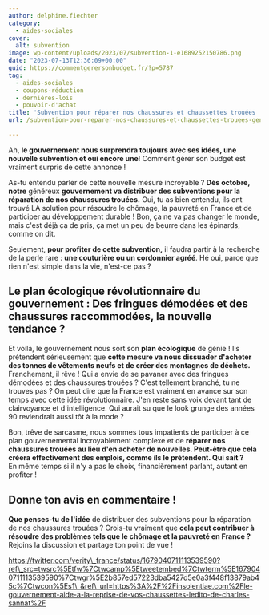 ```yaml
---
author: delphine.fiechter
category:
  - aides-sociales
cover:
  alt: subvention
image: wp-content/uploads/2023/07/subvention-1-e1689252150786.png
date: "2023-07-13T12:36:09+00:00"
guid: https://commentgerersonbudget.fr/?p=5787
tag:
  - aides-sociales
  - coupons-réduction
  - dernières-lois
  - pouvoir-d'achat
title: 'Subvention pour réparer nos chaussures et chaussettes trouées : Génie ou absurdité ?'
url: /subvention-pour-reparer-nos-chaussures-et-chaussettes-trouees-genie-ou-absurdite/

---
```

Ah, **le gouvernement nous surprendra toujours avec ses idées, une nouvelle subvention et oui encore une**! Comment gérer son budget est vraiment surpris de cette annonce !

As-tu entendu parler de cette nouvelle mesure incroyable ? **Dès octobre, notre** généreux **gouvernement va distribuer des subventions pour la réparation de nos chaussures trouées.** Oui, tu as bien entendu, ils ont trouvé LA solution pour résoudre le chômage, la pauvreté en France et de participer au développement durable ! Bon, ça ne va pas changer le monde, mais c'est déjà ça de pris, ça met un peu de beurre dans les épinards, comme on dit.

Seulement, **pour profiter de cette subvention,** il faudra partir à la recherche de la perle rare : **une couturière ou un cordonnier agréé**. Hé oui, parce que rien n'est simple dans la vie, n'est-ce pas ?

## Le plan écologique révolutionnaire du gouvernement : Des fringues démodées et des chaussures raccommodées, la nouvelle tendance ?

Et voilà, le gouvernement nous sort son **plan écologique** de génie ! Ils prétendent sérieusement que **cette mesure va nous dissuader d'acheter des tonnes de vêtements neufs et de créer des montagnes de déchets.** Franchement, il rêve ! Qui a envie de se pavaner avec des fringues démodées et des chaussures trouées ? C'est tellement branché, tu ne trouves pas ? On peut dire que la France est vraiment en avance sur son temps avec cette idée révolutionnaire. J'en reste sans voix devant tant de clairvoyance et d'intelligence. Qui aurait su que le look grunge des années 90 reviendrait aussi tôt à la mode ?

Bon, trêve de sarcasme, nous sommes tous impatients de participer à ce plan gouvernemental incroyablement complexe et de **réparer nos chaussures trouées au lieu d'en acheter de nouvelles. Peut-être que cela créera effectivement des emplois, comme ils le prétendent. Qui sait ?**  
En même temps si il n'y a pas le choix, financièrement parlant, autant en profiter !

## Donne ton avis en commentaire !

**Que penses-tu de l'idée** de distribuer des subventions pour la réparation de nos chaussures trouées ? Crois-tu vraiment que **cela peut contribuer à résoudre des problèmes tels que le chômage et la pauvreté en France ?** Rejoins la discussion et partage ton point de vue !

https://twitter.com/verity\_france/status/1679040711113539590?ref\_src=twsrc%5Etfw%7Ctwcamp%5Etweetembed%7Ctwterm%5E1679040711113539590%7Ctwgr%5E2b857ed57223dba5427d5e0a3f448f13879ab45c%7Ctwcon%5Es1\_&ref\_url=https%3A%2F%2Finsolentiae.com%2Fle-gouvernement-aide-a-la-reprise-de-vos-chaussettes-ledito-de-charles-sannat%2F

